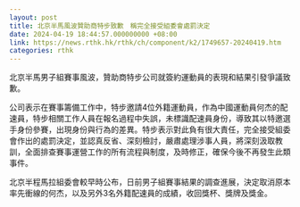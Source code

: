```yaml
---
layout: post
title: 北京半馬風波贊助商特步致歉　稱完全接受組委會處罰決定
date: 2024-04-19 18:44:57.000000000 +08:00
link: https://news.rthk.hk/rthk/ch/component/k2/1749657-20240419.htm
categories: rthk
---
```


北京半馬男子組賽事風波，贊助商特步公司就簽約運動員的表現和結果引發爭議致歉。

公司表示在賽事籌備工作中，特步邀請4位外籍運動員，作為中國運動員何杰的配速員，特步相關工作人員在報名過程中失誤，未標識配速員身份，導致其以特邀選手身份參賽，出現身份與行為的差異。特步表示對此負有很大責任，完全接受組委會作出的處罰決定，並認真反省、深刻檢討，嚴肅處理涉事人員，將深刻汲取教訓，全面排查賽事運營工作的所有流程與制度，及時修正，確保今後不再發生此類事件。

北京半程馬拉組委會較早時公布，日前男子組賽事結果的調查進展，決定取消原本率先衝線的何杰，以及另外3名外籍配速員的成績，收回獎杯、獎牌及獎金。
